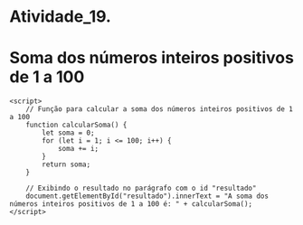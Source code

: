 # Atividade_19.
<!DOCTYPE html>
<html>
<head>
    <title>Soma dos números inteiros positivos</title>
</head>
<body>
    <h1>Soma dos números inteiros positivos de 1 a 100</h1>
    <p id="resultado"></p>

    <script>
        // Função para calcular a soma dos números inteiros positivos de 1 a 100
        function calcularSoma() {
            let soma = 0;
            for (let i = 1; i <= 100; i++) {
                soma += i;
            }
            return soma;
        }

        // Exibindo o resultado no parágrafo com o id "resultado"
        document.getElementById("resultado").innerText = "A soma dos números inteiros positivos de 1 a 100 é: " + calcularSoma();
    </script>
</body>
</html>
